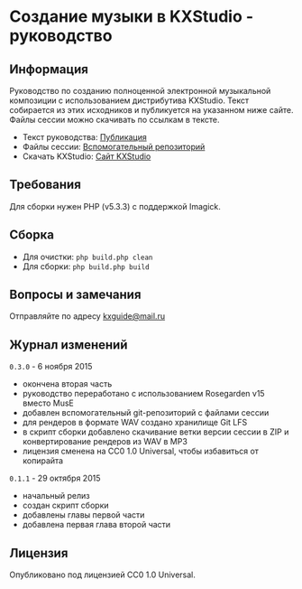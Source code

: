 # Создание музыки в KXStudio - руководство

## Информация 

Руководство по созданию полноценной электронной музыкальной композиции с использованием дистрибутива KXStudio. Текст собирается из этих исходников и публикуется на указанном ниже сайте. Файлы сессии можно скачивать по ссылкам в тексте. 

- Текст руководства: [Публикация](https://ru-kxguide.rhcloud.com/)
- Файлы сессии: [Вспомогательный репозиторий](https://github.com/kxguideru/composition-files)
- Скачать KXStudio: [Сайт KXStudio](http://kxstudio.linuxaudio.org)

## Требования

Для сборки нужен PHP (v5.3.3) с поддержкой Imagick.

## Сборка

- Для очистки: `php build.php clean`
- Для сборки: `php build.php build`

## Вопросы и замечания

Отправляйте по адресу kxguide@mail.ru

## Журнал изменений

`0.3.0` - 6 ноября 2015

- окончена вторая часть
- руководство переработано с использованием Rosegarden v15 вместо MusE
- добавлен вспомогательный git-репозиторий с файлами сессии
- для рендеров в формате WAV создано хранилище Git LFS
- в скрипт сборки добавлено скачивание ветки версии сессии в ZIP и конвертирование рендеров из WAV в MP3
- лицензия сменена на CC0 1.0 Universal, чтобы избавиться от копирайта

`0.1.1` - 29 октября 2015

- начальный релиз
- создан скрипт сборки
- добавлены главы первой части
- добавлена первая глава второй части

## Лицензия

Опубликовано под лицензией CC0 1.0 Universal.